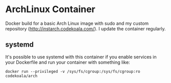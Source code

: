 ArchLinux Container
===================

Docker build for a basic Arch Linux image with sudo and my custom repository
(http://instarch.codekoala.com/). I update the container regularly.

systemd
-------

It's possible to use systemd with this container if you enable services in your
Dockerfile and run your container with something like:

    docker run --privileged -v /sys/fs/cgroup:/sys/fs/cgroup:ro codekoala/arch
